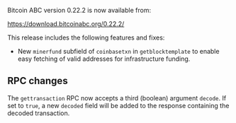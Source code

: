 Bitcoin ABC version 0.22.2 is now available from:

  <https://download.bitcoinabc.org/0.22.2/>

This release includes the following features and fixes:
 - New `minerfund` subfield of `coinbasetxn` in `getblocktemplate` to enable
   easy fetching of valid addresses for infrastructure funding.

RPC changes
-----------
The `gettransaction` RPC now accepts a third (boolean) argument `decode`. If set to `true`, a new `decoded` field will be added to the response containing the decoded transaction.
